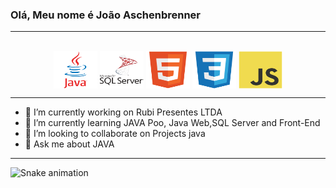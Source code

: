 ### Olá, Meu nome é João Aschenbrenner



---

<div style="display: inline_block" align="center">
<br>

  <img align="center" alt="JAVA" height="60" width="70" src="https://raw.githubusercontent.com/devicons/devicon/master/icons/java/java-original-wordmark.svg" />

  <img align="center" alt="SQL SERVER" height="60" width="70" src="https://github.com/Joao-Aschenbrenner/Joao-Aschenbrenner/blob/main/devicon-master/icons/microsoftsqlserver/microsoft-sql-server-logo-svgrepo-com.svg" />

  <img align="center" alt="HTML" height="60" width="70" src="https://raw.githubusercontent.com/devicons/devicon/master/icons/html5/html5-original.svg" />

  <img align="center" alt="CSS" height="60" width="70" src="https://github.com/Joao-Aschenbrenner/Joao-Aschenbrenner/blob/main/devicon-master/icons/css3/css3-original.svg" />

  <img align="center" alt="JavaScript" height="60" width="70" src="https://raw.githubusercontent.com/devicons/devicon/master/icons/javascript/javascript-original.svg" />
  
</div>

---

- 🔭 I’m currently working on Rubi Presentes LTDA
- 🌱 I’m currently learning JAVA Poo, Java Web,SQL Server and Front-End
- 👯 I’m looking to collaborate on Projects java
- 💬 Ask me about JAVA

---

 ![Snake animation](https://github.com/Joao-Aschenbrenner/Joao-Aschenbrenner/blob/output/github-contribution-grid-snake.svg)
